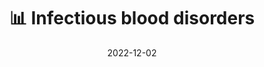 ---
title: 📊 Infectious blood disorders
date: '2022-12-02'
type: book
weight: 22
columns: 100
commentable: true
---